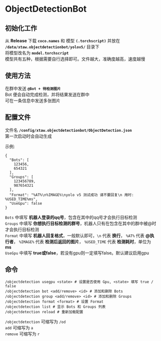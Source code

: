 # ObjectDetectionBot
## 初始化工作
从 __Release__ 下载 __`coco.names`__ 和 模型 __`(.torchscript)`__ 并放在 __`/data/xtaw.objectdetectionbot/yolov5/`__ 目录下  
将模型改名为 __`model.torchscript`__  
模型共有五种，根据需要自行选择即可。文件越大，准确度越高，速度越慢  
## 使用方法
在群中发送 __`@Bot + 待检测图片`__  
Bot 便会自动完成检测，并将结果发送在群中  
可在一条信息中发送多张图片
## 配置文件
文件名 __`/config/xtaw.objectdetectionbot/ObjectDetection.json`__  
第一次启动时会自动生成  

示例:  
```
{  
  "Bots": [  
    123456,  
    654321  
  ],  
  "Groups": [  
    123456789,  
    987654321  
  ],  
  "Format": "%AT%\n%IMAGE%\nyolo v5 测试成功 请不要回复\n 用时: %USED_TIME%ms",  
  "UseGpu": false  
}
```  
`Bots` 中填写 __机器人登录的qq号__，包含在其中的qq号才会执行目标检测  
`Groups` 中填写 __你想执行目标检测的群号__，机器人只有在包含在其中的群中被@时才会执行目标检测  
`Format` 中填写 __机器人回复格式__，一般默认即可，`\n` 代表 __换行__， `%AT%` 代表 __@执行者__， `%IMAGE%` 代表 __检测后返回的图片__， `%USED_TIME` 代表  __检测耗时__，单位为 __ms__  
`UseGpu` 中填写 __true或false__，若没有gpu则一定填写false。默认建议启用gpu
## 命令
```
/objectdetection usegpu <state> # 设置是否使用 Gpu, <state> 填写 true / false
/objectdetection bot <add/remove> <id> # 添加和删除 Bots
/objectdetection group <add/remove> <id> # 添加和删除 Groups
/objectdetection format <format> # 设置 Format
/objectdetection list # 显示 Bots 和 Groups 列表
/objectdetection reload # 重新加载配置
```
`/objectdetection` 可缩写为 `/od`  
`add` 可缩写为 `a`  
`remove` 可缩写为 `r`